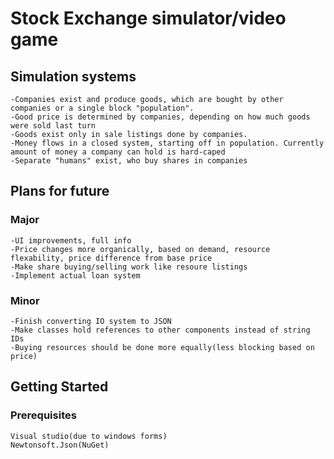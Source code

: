 # Stock Exchange simulator/video game
## Simulation systems
```
-Companies exist and produce goods, which are bought by other companies or a single block "population".
-Good price is determined by companies, depending on how much goods were sold last turn
-Goods exist only in sale listings done by companies. 
-Money flows in a closed system, starting off in population. Currently amount of money a company can hold is hard-caped
-Separate "humans" exist, who buy shares in companies
```
## Plans for future
### Major
```
-UI improvements, full info
-Price changes more organically, based on demand, resource flexability, price difference from base price
-Make share buying/selling work like resoure listings
-Implement actual loan system
```
### Minor
```
-Finish converting IO system to JSON
-Make classes hold references to other components instead of string IDs
-Buying resources should be done more equally(less blocking based on price)
```
## Getting Started
### Prerequisites

```
Visual studio(due to windows forms)
Newtonsoft.Json(NuGet)
```
